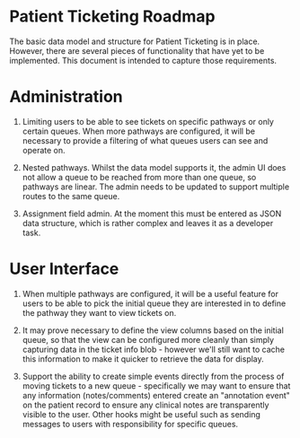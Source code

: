 Patient Ticketing Roadmap
=========================

The basic data model and structure for Patient Ticketing is in place. However, there are several pieces of functionality
that have yet to be implemented. This document is intended to capture those requirements.

Administration
==============

1. Limiting users to be able to see tickets on specific pathways or only certain queues. When more pathways are configured,
it will be necessary to provide a filtering of what queues users can see and operate on.

2. Nested pathways. Whilst the data model supports it, the admin UI does not allow a queue to be reached from more than
one queue, so pathways are linear. The admin needs to be updated to support multiple routes to the same queue.

3. Assignment field admin. At the moment this must be entered as JSON data structure, which is rather complex and leaves
it as a developer task.

User Interface
==============

1. When multiple pathways are configured, it will be a useful feature for users to be able to pick the initial queue
they are interested in to define the pathway they want to view tickets on.

2. It may prove necessary to define the view columns based on the initial queue, so that the view can be configured more
cleanly than simply capturing data in the ticket info blob - however we'll still want to cache this information to make it
quicker to retrieve the data for display.

3. Support the ability to create simple events directly from the process of moving tickets to a new queue - specifically
we may want to ensure that any information (notes/comments) entered create an "annotation event" on the patient record
to ensure any clinical notes are transparently visible to the user. Other hooks might be useful such as sending messages
to users with responsibility for specific queues.
